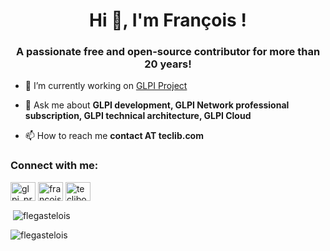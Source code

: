 <h1 align="center">Hi 👋, I'm François !</h1>
<h3 align="center">A passionate free and open-source contributor for more than 20 years!</h3>

- 🔭 I’m currently working on [GLPI Project](https://github.com/glpi-project/)

- 💬 Ask me about **GLPI development, GLPI Network professional subscription, GLPI technical architecture, GLPI Cloud**

- 📫 How to reach me **contact AT teclib.com**

<h3 align="left">Connect with me:</h3>
<p align="left">
<a href="https://twitter.com/glpi_project" target="blank"><img align="center" src="https://raw.githubusercontent.com/rahuldkjain/github-profile-readme-generator/master/src/images/icons/Social/twitter.svg" alt="glpi_project" height="30" width="40" /></a>
<a href="https://linkedin.com/in/françois-legastelois-4720631a" target="blank"><img align="center" src="https://raw.githubusercontent.com/rahuldkjain/github-profile-readme-generator/master/src/images/icons/Social/linked-in-alt.svg" alt="françois-legastelois-4720631a" height="30" width="40" /></a>
<a href="https://www.youtube.com/c/teclibopenitsolutions" target="blank"><img align="center" src="https://raw.githubusercontent.com/rahuldkjain/github-profile-readme-generator/master/src/images/icons/Social/youtube.svg" alt="teclibopenitsolutions" height="30" width="40" /></a>
</p>

<p>&nbsp;<img align="center" src="https://github-readme-stats.vercel.app/api?username=flegastelois&show_icons=true&locale=en" alt="flegastelois" /></p>

<p><img align="center" src="https://github-readme-streak-stats.herokuapp.com/?user=flegastelois&" alt="flegastelois" /></p>
